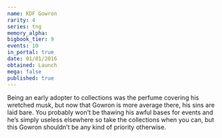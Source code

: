 ```yaml
---
name: KDF Gowron
rarity: 4
series: tng
memory_alpha:
bigbook_tier: 9
events: 10
in_portal: true
date: 01/01/2016
obtained: Launch
mega: false
published: true
---
```


Being an early adopter to collections was the perfume covering his wretched musk, but now that Gowron is more average there, his sins are laid bare. You probably won’t be thawing his awful bases for events and he’s simply useless elsewhere so take the collections when you can, but this Gowron shouldn’t be any kind of priority otherwise.
